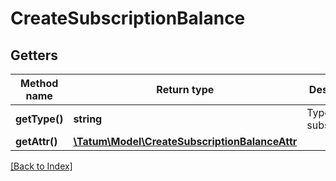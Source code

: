# CreateSubscriptionBalance

## Getters

Method name | Return type | Description | Notes
------------ | ------------- | ------------- | -------------
**getType()** | **string** | Type of the subscription. |
**getAttr()** | [**\Tatum\Model\CreateSubscriptionBalanceAttr**](CreateSubscriptionBalanceAttr.md) |  |

[[Back to Index]](../index.md)
